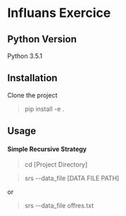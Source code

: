 # Influans Exercice
## Python Version
Python 3.5.1

## Installation
Clone the project
> pip install -e .


## Usage
#### Simple Recursive Strategy
> cd [Project Directory]

> srs --data_file [DATA FILE PATH]

or

> srs --data_file offres.txt

